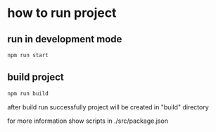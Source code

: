 # how to run project

## run in development mode

```bash
npm run start
```

## build project

```bash
npm run build
```

after build run successfully project will be created in "build" directory

for more information show scripts in  ./src/package.json
